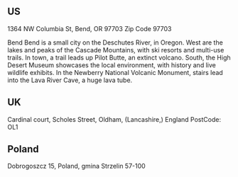 ## US
1364 NW Columbia St, Bend, OR 97703
Zip Code 97703

Bend
Bend is a small city on the Deschutes River, in Oregon. West are the lakes and peaks of the Cascade Mountains, with ski resorts and multi-use trails. In town, a trail leads up Pilot Butte, an extinct volcano. South, the High Desert Museum showcases the local environment, with history and live wildlife exhibits. In the Newberry National Volcanic Monument, stairs lead into the Lava River Cave, a huge lava tube.

## UK
Cardinal court, Scholes Street, Oldham, (Lancashire,) England
PostCode: OL1

## Poland
Dobrogoszcz 15, Poland, gmina Strzelin
57-100
